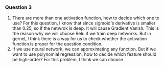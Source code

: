 ### Question 3
1. There are more than one activation function, how to decide which one to use?
    For this question, I know that since sigmoid's derivative is smaller than 0.25, so if the netwrok is deep. It will cause Gradient Vanish. This is the reason why we will choose Relu if we train deep networks. But in gernel, I think there is a way for us to check whether the activation function is proper for the question condition.
2. If we use neural network, we can approximating any function. But if we want to use polynomial regression, how to decide which feature should be high-order?
    For this problem, I think we can choose 